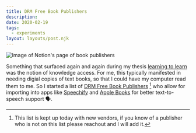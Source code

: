 ```yaml
---
title: DRM Free Book Publishers
description:
date: 2020-02-19
tags:
  - experiments
layout: layouts/post.njk
---
```


![Image of Notion's page of book publishers](../assets/images/notes/drm-free-book-publishers.jpeg)

Something that surfaced again and again during my thesis [learning to learn](gndclouds.cc/learning-to-learn) was the notion of knowledge access. For me, this typically manifested in needing digial copies of text books, so that I could have my computer read them to me. So I started a list of [DRM Free Book Publishers](https://notion.so/tinyfactories/a9c391b2f0d94cc7b6a03cd9a7a4083f?v=65d645341e5f408eb9939003e6e98b7a) [^1] who allow for importing into apps like [Speechify](https://www.getspeechify.com/) and [Apple Books](https://www.apple.com/apple-books/) for better text-to-speech support 🗣.

[^1]: This list is kept up today with new vendors, if you know of a publisher who is not on this list please reachout and I will add it.
